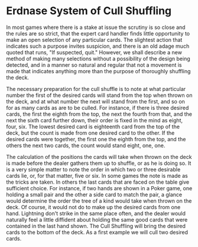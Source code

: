 # Erdnase System of Cull Shuffling

In most games where there is a stake at issue the scrutiny is so close and the rules are so strict, that the expert card handler finds little opportunity to make an open selection of any particular cards. The slightest action that indicates such a purpose invites suspicion, and there is an old adage much quoted that runs, "If suspected, quit." However, we shall describe a new method of making many selections without a possibility of the design being detected, and in a manner so natural and regular that not a movement is made that indicates anything more than the purpose of thoroughly shuffling the deck.

The necessary preparation for the cull shuffle is to note at what particular number the first of the desired cards will stand from the top when thrown on the deck, and at what number the next will stand from the first, and so on for as many cards as are to be culled. For instance, if there is three desired cards, the first the eighth from the top, the next the fourth from that, and the next the sixth card further down, their order is fixed in the mind as eight, four, six. The lowest desired card is eighteenth card from the top of the deck, but the count is made from one desired card to the other. If the desired cards were together, the first one the eighth from the top, and the others the next two cards, the count would stand eight, one, one.

The calculation of the positions the cards will take when thrown on the deck is made before the dealer gathers them up to shuffle, or as he is doing so. It is a very simple matter to note the order in which two or three desirable cards lie, or, for that matter, five or six. In some games the note is made as the tricks are taken. In others the last cards that are faced on the table give sufficient choice. For instance, if two hands are shown in a Poker game, one holding a small pair and the other a side card to match the pair, a glance would determine the order the tree of a kind would take when thrown on the deck. Of course, it would not do to make up the desired cards from one hand. Lightning don't strike in the same place often, and the dealer would naturally feel a little diffident about holding the same good cards that were contained in the last hand shown. The Cull Shuffling will bring the desired cards to the bottom of the deck. As a first example we will cull two desired cards.

